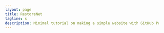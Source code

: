 ```yaml
---
layout: page
title: RestoreNet
tagline: s
description: Minimal tutorial on making a simple website with GitHub Pages
---
```


